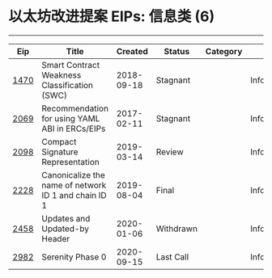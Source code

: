 
# 以太坊改进提案 EIPs: 信息类 (6)
---
| Eip                     | Title                                                | Created    | Status    | Category | Type          |
| ----------------------- | ---------------------------------------------------- | ---------- | --------- | -------- | ------------- |
| [1470](/zh/eip-1470.md) | Smart Contract Weakness Classification (SWC)         | 2018-09-18 | Stagnant  |          | Informational |
| [2069](/zh/eip-2069.md) | Recommendation for using YAML ABI in ERCs/EIPs       | 2017-02-11 | Stagnant  |          | Informational |
| [2098](/zh/eip-2098.md) | Compact Signature Representation                     | 2019-03-14 | Review    |          | Informational |
| [2228](/zh/eip-2228.md) | Canonicalize the name of network ID 1 and chain ID 1 | 2019-08-04 | Final     |          | Informational |
| [2458](/zh/eip-2458.md) | Updates and Updated-by Header                        | 2020-01-06 | Withdrawn |          | Informational |
| [2982](/zh/eip-2982.md) | Serenity Phase 0                                     | 2020-09-15 | Last Call |          | Informational |

    